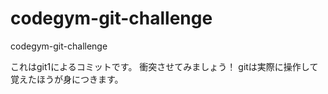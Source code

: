 # codegym-git-challenge
codegym-git-challenge

これはgit1によるコミットです。
衝突させてみましょう！
gitは実際に操作して覚えたほうが身につきます。
